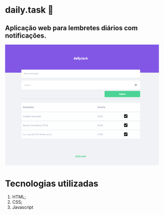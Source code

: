 # daily.task :bookmark_tabs:

## Aplicação web para lembretes diários com notificações.

![daily.task](assets/dailytask.png)

# Tecnologias utilizadas

1. HTML;
2. CSS;
3. Javascript
